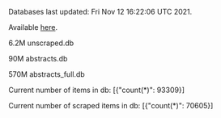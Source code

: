 Databases last updated: Fri Nov 12 16:22:06 UTC 2021. 

Available [here](https://github.com/cbeauhilton/ash-db/releases).

6.2M	unscraped.db

90M	abstracts.db

570M	abstracts_full.db

Current number of items in db:
[{"count(*)": 93309}]

Current number of scraped items in db:
[{"count(*)": 70605}]
